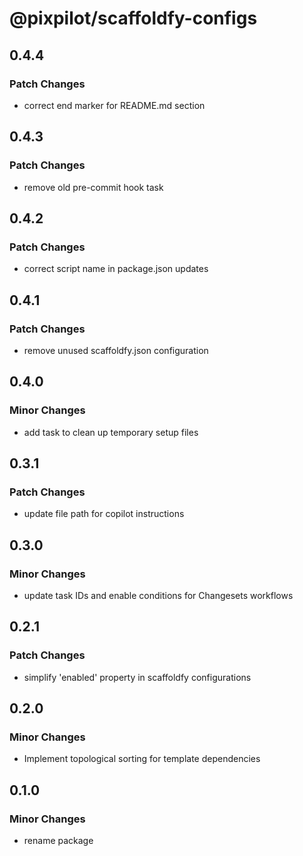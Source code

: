 # @pixpilot/scaffoldfy-configs

## 0.4.4

### Patch Changes

- correct end marker for README.md section

## 0.4.3

### Patch Changes

- remove old pre-commit hook task

## 0.4.2

### Patch Changes

- correct script name in package.json updates

## 0.4.1

### Patch Changes

- remove unused scaffoldfy.json configuration

## 0.4.0

### Minor Changes

- add task to clean up temporary setup files

## 0.3.1

### Patch Changes

- update file path for copilot instructions

## 0.3.0

### Minor Changes

- update task IDs and enable conditions for Changesets workflows

## 0.2.1

### Patch Changes

- simplify 'enabled' property in scaffoldfy configurations

## 0.2.0

### Minor Changes

- Implement topological sorting for template dependencies

## 0.1.0

### Minor Changes

- rename package
